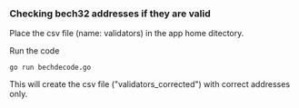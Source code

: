 ### Checking bech32 addresses if they are valid

Place the csv file (name: validators) in the app home ditectory.

Run the code
```
go run bechdecode.go
```
This will create the csv file ("validators_corrected") with correct addresses only.
